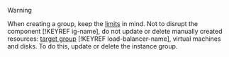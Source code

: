 > [!WARNING]
>
> When creating a group, keep the [limits](../../compute/concepts/limits.md) in mind. Not to disrupt the component [!KEYREF ig-name], do not update or delete manually created resources: [target group](../../load-balancer/concepts/target-resources.md) [!KEYREF load-balancer-name], virtual machines and disks. To do this, update or delete the instance group.
